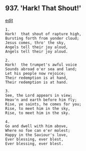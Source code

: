 
## 937.  'Hark! That Shout!'
[edit](https://docs.google.com/document/d/1hahF3m065JOPfpdWK5hByKF1hUY6%2DKwE/edit?mode=html)



    1.
    Hark!  that shout of rapture high,
    Bursting forth from yonder cloud;
    Jesus comes, thro' the sky,
    Angels tell their joy aloud,
    Angels tell their joy aloud.

    2.
    Hark!  the trumpet's awful voice
    Sounds abroad o'er sea and land;
    Let his people now rejoice;
    Their redemption is at hand,
    Their redemption is at hand.

    3.
    See, the Lord appears in view;
    Heav'n and earth before him fly;
    Rise, ye saints, he comes for you;
    Rise, to meet him in the sky,
    Rise, to meet him in the sky.

    4.
    Go and dwell with him above,
    Where no foe can e'er molest;
    Happy in the Saviour's love,
    Ever blessing, ever blest,
    Ever blessing, ever blest.
